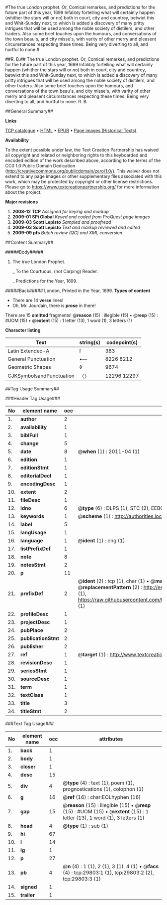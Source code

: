 #The true London prophet. Or, Comical remarkes, and predictions for the future part of this year, 1699 Infalibly fortelling what will certainly happen (whither the stars will or no) both in court, city and countrey, betwixt this and Whit-Sunday next, to which is added a discovery of many pritty intrigues that will be used among the noble society of distilers, and other traders. Also some brief touches upon the humours, and conversations of the town beau's, and city misse's, with varity of other merry and pleasent circumstances respecting these times. Being very diverting to all, and hurtful to none.#

##R. B.##
The true London prophet. Or, Comical remarkes, and predictions for the future part of this year, 1699 Infalibly fortelling what will certainly happen (whither the stars will or no) both in court, city and countrey, betwixt this and Whit-Sunday next, to which is added a discovery of many pritty intrigues that will be used among the noble society of distilers, and other traders. Also some brief touches upon the humours, and conversations of the town beau's, and city misse's, with varity of other merry and pleasent circumstances respecting these times. Being very diverting to all, and hurtful to none.
R. B.

##General Summary##

**Links**

[TCP catalogue](http://www.ota.ox.ac.uk/tcp/)  • 
[HTML](http://tei.it.ox.ac.uk/tcp/Texts-HTML/free/A63/A63547.html)  • 
[EPUB](http://tei.it.ox.ac.uk/tcp/Texts-EPUB/free/A63/A63547.epub) • 
[Page images (Historical Texts)](https://historicaltexts.jisc.ac.uk/eebo-99825421e)

**Availability**

To the extent possible under law, the Text Creation Partnership has waived all copyright and related or neighboring rights to this keyboarded and encoded edition of the work described above, according to the terms of the CC0 1.0 Public Domain Dedication (http://creativecommons.org/publicdomain/zero/1.0/). This waiver does not extend to any page images or other supplementary files associated with this work, which may be protected by copyright or other license restrictions. Please go to https://www.textcreationpartnership.org/ for more information about the project.

**Major revisions**

1. __2008-12__ __TCP__ *Assigned for keying and markup*
1. __2009-01__ __SPi Global__ *Keyed and coded from ProQuest page images*
1. __2009-03__ __Scott Lepisto__ *Sampled and proofread*
1. __2009-03__ __Scott Lepisto__ *Text and markup reviewed and edited*
1. __2009-09__ __pfs__ *Batch review (QC) and XML conversion*

##Content Summary##

#####Body#####

1. The true London Prophet.

    _ To the Courtuous, (not Carping) Reader.

    _ Predictions for the Year, 1699.

#####Back#####
London, Printed in the Year, 1699.
**Types of content**

  * There are 14 **verse** lines!
  * Oh, Mr. Jourdain, there is **prose** in there!

There are 15 **omitted** fragments! 
 @__reason__ (15) : illegible (15)  •  @__resp__ (15) : #UOM (15)  •  @__extent__ (15) : 1 letter (13), 1 word (1), 3 letters (1)

**Character listing**


|Text|string(s)|codepoint(s)|
|---|---|---|
|Latin Extended-A|ſ|383|
|General Punctuation|•—|8226 8212|
|Geometric Shapes|◊|9674|
|CJKSymbolsandPunctuation|〈〉|12296 12297|

##Tag Usage Summary##

###Header Tag Usage###

|No|element name|occ|attributes|
|---|---|---|---|
|1.|__author__|2||
|2.|__availability__|1||
|3.|__biblFull__|1||
|4.|__change__|5||
|5.|__date__|8| @__when__ (1) : 2011-04 (1)|
|6.|__edition__|1||
|7.|__editionStmt__|1||
|8.|__editorialDecl__|1||
|9.|__encodingDesc__|1||
|10.|__extent__|2||
|11.|__fileDesc__|1||
|12.|__idno__|6| @__type__ (6) : DLPS (1), STC (2), EEBO-CITATION (1), PROQUEST (1), VID (1)|
|13.|__keywords__|1| @__scheme__ (1) : http://authorities.loc.gov/ (1)|
|14.|__label__|5||
|15.|__langUsage__|1||
|16.|__language__|1| @__ident__ (1) : eng (1)|
|17.|__listPrefixDef__|1||
|18.|__note__|8||
|19.|__notesStmt__|2||
|20.|__p__|11||
|21.|__prefixDef__|2| @__ident__ (2) : tcp (1), char (1)  •  @__matchPattern__ (2) : ([0-9\-]+):([0-9IVX]+) (1), (.+) (1)  •  @__replacementPattern__ (2) : http://eebo.chadwyck.com/downloadtiff?vid=$1&page=$2 (1), https://raw.githubusercontent.com/textcreationpartnership/Texts/master/tcpchars.xml#$1 (1)|
|22.|__profileDesc__|1||
|23.|__projectDesc__|1||
|24.|__pubPlace__|2||
|25.|__publicationStmt__|2||
|26.|__publisher__|2||
|27.|__ref__|1| @__target__ (1) : http://www.textcreationpartnership.org/docs/. (1)|
|28.|__revisionDesc__|1||
|29.|__seriesStmt__|1||
|30.|__sourceDesc__|1||
|31.|__term__|1||
|32.|__textClass__|1||
|33.|__title__|3||
|34.|__titleStmt__|2||


###Text Tag Usage###

|No|element name|occ|attributes|
|---|---|---|---|
|1.|__back__|1||
|2.|__body__|1||
|3.|__closer__|1||
|4.|__desc__|15||
|5.|__div__|4| @__type__ (4) : text (1), poem (1), prognostications (1), colophon (1)|
|6.|__g__|16| @__ref__ (16) : char:EOLhyphen (16)|
|7.|__gap__|15| @__reason__ (15) : illegible (15)  •  @__resp__ (15) : #UOM (15)  •  @__extent__ (15) : 1 letter (13), 1 word (1), 3 letters (1)|
|8.|__head__|4| @__type__ (1) : sub (1)|
|9.|__hi__|67||
|10.|__l__|14||
|11.|__lg__|1||
|12.|__p__|27||
|13.|__pb__|4| @__n__ (4) : 1 (1), 2 (1), 3 (1), 4 (1)  •  @__facs__ (4) : tcp:29803:1 (1), tcp:29803:2 (2), tcp:29803:3 (1)|
|14.|__signed__|1||
|15.|__trailer__|1||
